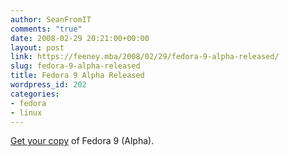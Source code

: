 ```yaml
---
author: SeanFromIT
comments: "true"
date: 2008-02-29 20:21:00+00:00
layout: post
link: https://feeney.mba/2008/02/29/fedora-9-alpha-released/
slug: fedora-9-alpha-released
title: Fedora 9 Alpha Released
wordpress_id: 202
categories:
- fedora
- linux
---
```


[Get your copy](http://fedoraproject.org/get-prerelease) of Fedora 9 (Alpha).
